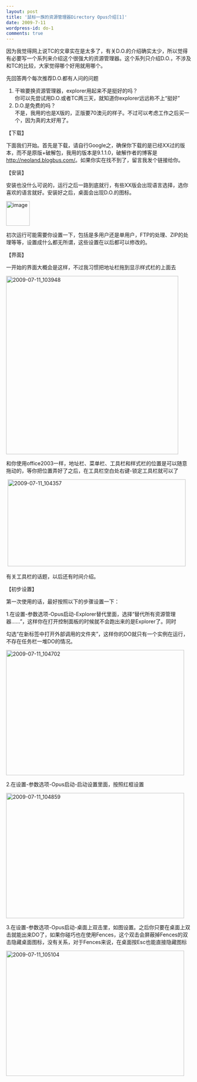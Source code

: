 ```yaml
---
layout: post
title: '鼠标一族的资源管理器Directory Opus介绍[1]'
date: 2009-7-11
wordpress-id: do-1
comments: true
---
```

<p>因为我觉得网上说TC的文章实在是太多了，有关D.O.的介绍确实太少，所以觉得有必要写一个系列来介绍这个很强大的资源管理器。这个系列只介绍D.O.，不涉及和TC的比较，大家觉得哪个好用就用哪个。</p>  <p>先回答两个每次推荐D.O.都有人问的问题</p>  <ol>   <li>干嘛要换资源管理器，explorer用起来不是挺好的吗？     <br />你可以先尝试用D.O.或者TC两三天，就知道你explorer远远称不上“挺好”</li>    <li>D.O.是免费的吗？     <br />不是，我用的也是X版的，正版要70澳元的样子。不过可以考虑工作之后买一个，因为真的太好用了。</li> </ol>  <p>【下载】</p>  <p>下面我们开始。首先是下载，请自行Google之，确保你下载的是已经XX过的版本，而不是原版+破解包，我用的版本是9.1.1.0，破解作者的博客是<a title="http://neoland.blogbus.com/" href="http://neoland.blogbus.com/">http://neoland.blogbus.com/</a>。如果你实在找不到了，留言我发个链接给你。</p>  <p>【安装】</p>  <p>安装也没什么可说的，运行之后一路到底就行，有些XX版会出现语言选择，选你喜欢的语言就好。安装好之后，桌面会出现D.O.的图标。</p>  <p><a href="http://laoyang.yo2.cn/wp-content/uploads/300/30018/2009/07/image.png"><img title="image" style="border-right: 0px; border-top: 0px; display: inline; border-left: 0px; border-bottom: 0px" height="67" alt="image" src="http://laoyang.yo2.cn/wp-content/uploads/300/30018/2009/07/image-thumb.png" width="64" border="0" /></a></p>  <p>初次运行可能需要你设置一下，包括是多用户还是单用户，FTP的处理、ZIP的处理等等，设置成什么都无所谓，这些设置在以后都可以修改的。</p>  <p>【界面】</p>  <p>一开始的界面大概会是这样，不过我习惯把地址栏拖到显示样式栏的上面去</p>  <p><a href="http://laoyang.yo2.cn/wp-content/uploads/300/30018/2009/07/20090711-103948.png"><img title="2009-07-11_103948" style="border-right: 0px; border-top: 0px; display: inline; border-left: 0px; border-bottom: 0px" height="484" alt="2009-07-11_103948" src="http://laoyang.yo2.cn/wp-content/uploads/300/30018/2009/07/20090711-103948-thumb.png" width="468" border="0" /></a> </p>  <p>和你使用office2003一样，地址栏、菜单栏、工具栏和样式栏的位置是可以随意拖动的，等你把位置弄好了之后，在工具栏空白处右键-锁定工具栏就可以了</p>  <p>&#160;<a href="http://laoyang.yo2.cn/wp-content/uploads/300/30018/2009/07/20090711-104357.png"><img title="2009-07-11_104357" style="border-right: 0px; border-top: 0px; display: inline; border-left: 0px; border-bottom: 0px" height="236" alt="2009-07-11_104357" src="http://laoyang.yo2.cn/wp-content/uploads/300/30018/2009/07/20090711-104357-thumb.png" width="484" border="0" /></a> </p>  <p></p>  <p></p>  <p></p>  <p></p>  <p></p>  <p>有关工具栏的话题，以后还有时间介绍。</p>  <p>【初步设置】</p>  <p>第一次使用的话，最好按照以下的步骤设置一下：</p>  <p>1.在设置-参数选项-Opus启动-Explorer替代里面，选择“替代所有资源管理器……”，这样你在打开控制面板的时候就不会跑出来的是Explorer了。同时</p>  <p>勾选“在新标签中打开外部调用的文件夹”，这样你的DO就只有一个实例在运行，不存在任务栏一堆DO的情况。</p>  <p><a href="http://laoyang.yo2.cn/wp-content/uploads/300/30018/2009/07/20090711-104702.png"><img title="2009-07-11_104702" style="border-right: 0px; border-top: 0px; display: inline; border-left: 0px; border-bottom: 0px" height="340" alt="2009-07-11_104702" src="http://laoyang.yo2.cn/wp-content/uploads/300/30018/2009/07/20090711-104702-thumb.png" width="484" border="0" /></a> </p>  <p>2.在设置-参数选项-Opus启动-启动设置里面，按照红框设置</p>  <p></p>  <p><a href="http://laoyang.yo2.cn/wp-content/uploads/300/30018/2009/07/20090711-104859.png"><img title="2009-07-11_104859" style="border-right: 0px; border-top: 0px; display: inline; border-left: 0px; border-bottom: 0px" height="340" alt="2009-07-11_104859" src="http://laoyang.yo2.cn/wp-content/uploads/300/30018/2009/07/20090711-104859-thumb.png" width="484" border="0" /></a> </p>  <p>3.在设置-参数选项-Opus启动-桌面上双击里，如图设置。之后你只要在桌面上双击就能出来DO了，如果你碰巧也在使用Fences，这个双击会屏蔽掉Fences的双击隐藏桌面图标，没有关系，对于Fences来说，在桌面按Esc也能直接隐藏图标</p>  <p><a href="http://laoyang.yo2.cn/wp-content/uploads/300/30018/2009/07/20090711-105104.png"><img title="2009-07-11_105104" style="border-right: 0px; border-top: 0px; display: inline; border-left: 0px; border-bottom: 0px" height="340" alt="2009-07-11_105104" src="http://laoyang.yo2.cn/wp-content/uploads/300/30018/2009/07/20090711-105104-thumb.png" width="484" border="0" /></a></p>
